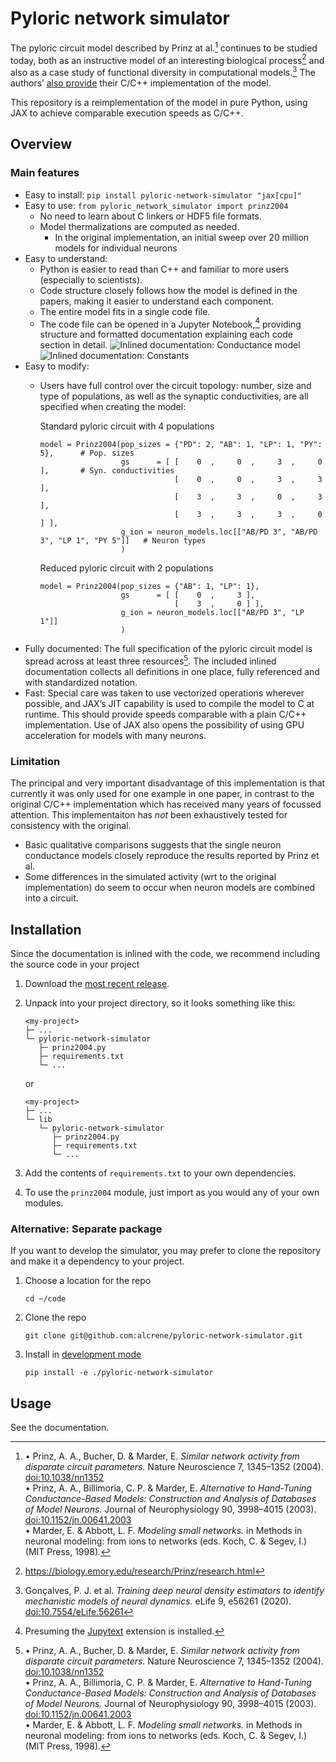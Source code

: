 # Pyloric network simulator

The pyloric circuit model described by Prinz at al.[^model-def] continues to be studied today,
both as an instructive model of an interesting biological process[^prinz-research] and also as a case study of functional diversity in computational models.[^goncalves2022]
The authors’ [also provide](https://biology.emory.edu/research/Prinz/database-sensors/) their C/C++ implementation of the model.

This repository is a reimplementation of the model in pure Python, using JAX to achieve comparable execution speeds as C/C++.

## Overview

### Main features

- Easy to install: `pip install pyloric-network-simulator "jax[cpu]"`
- Easy to use: `from pyloric_network_simulator import prinz2004`
  - No need to learn about C linkers or HDF5 file formats.
  - Model thermalizations are computed as needed.
    - In the original implementation, an initial sweep over 20 million models for individual neurons
- Easy to understand:
  - Python is easier to read than C++ and familiar to more users (especially to scientists).
  - Code structure closely follows how the model is defined in the papers, making it easier to understand each component.
  - The entire model fits in a single code file.
  - The code file can be opened in a Jupyter Notebook,[^jupytext] providing structure and formatted documentation explaining each code section in detail.
    ![Inlined documentation: Conductance model](inlined-docs-1.png)  ![Inlined documentation: Constants](inlined-docs-1.png)
- Easy to modify:
  - Users have full control over the circuit topology: number, size and type of populations, as well as the synaptic conductivities, are all specified when creating the model:

    Standard pyloric circuit with 4 populations
    
        model = Prinz2004(pop_sizes = {"PD": 2, "AB": 1, "LP": 1, "PY": 5},      # Pop. sizes
                          gs      = [ [    0  ,     0  ,     3  ,     0 ],       # Syn. conductivities
                                      [    0  ,     0  ,     3  ,     3 ],
                                      [    3  ,     3  ,     0  ,     3 ],
                                      [    3  ,     3  ,     3  ,     0 ] ],
                          g_ion = neuron_models.loc[["AB/PD 3", "AB/PD 3", "LP 1", "PY 5"]]   # Neuron types
                          )

     Reduced pyloric circuit with 2 populations
    
        model = Prinz2004(pop_sizes = {"AB": 1, "LP": 1},
                          gs      = [ [    0  ,     3 ],
                                      [    3  ,     0 ] ],
                          g_ion = neuron_models.loc[["AB/PD 3", "LP 1"]]
                          )
- Fully documented: The full specification of the pyloric circuit model is spread across at least three resources[^model-def].
  The included inlined documentation collects all definitions in one place, fully referenced and with standardized notation.
- Fast: Special care was taken to use vectorized operations wherever possible, and JAX’s JIT capability is used to compile
  the model to C at runtime. This should provide speeds comparable with a plain C/C++ implementation.
  Use of JAX also opens the possibility of using GPU acceleration for models with many neurons.

### Limitation

The principal and very important disadvantage of this implementation is that currently it was only used for one example in one paper,
in contrast to the original C/C++ implementation which has received many years of focussed attention.
This implementaiton has *not* been exhaustively tested for consistency with the original.

- Basic qualitative comparisons suggests that the single neuron conductance models closely reproduce the results reported by Prinz et al.
- Some differences in the simulated activity (wrt to the original implementation) do seem to occur when neuron models are combined into a circuit.

## Installation

Since the documentation is inlined with the code, we recommend including the source code in your project

1. Download the [most recent release](https://github.com/alcrene/pyloric-network-simulator/releases).
2. Unpack into your project directory, so it looks something like this:

       <my-project>
       ├─ ...
       └─ pyloric-network-simulator
          ├─ prinz2004.py
          ├─ requirements.txt
          └─ ...

   or

       <my-project>
       ├─ ...
       └─ lib
          └─ pyloric-network-simulator
             ├─ prinz2004.py
             ├─ requirements.txt
             └─ ...

4. Add the contents of `requirements.txt` to your own dependencies.

5. To use the `prinz2004` module, just import as you would any of your own modules.

### Alternative: Separate package

If you want to develop the simulator, you may prefer to clone the repository and make it a dependency to your project.

1. Choose a location for the repo

       cd ~/code
   
2. Clone the repo

       git clone git@github.com:alcrene/pyloric-network-simulator.git

3. Install in [development mode](https://setuptools.pypa.io/en/latest/userguide/development_mode.html)

       pip install -e ./pyloric-network-simulator

## Usage

See the documentation.

[^model-def]:
    • Prinz, A. A., Bucher, D. & Marder, E. *Similar network activity from disparate circuit parameters.* Nature Neuroscience 7, 1345–1352 (2004). [doi:10.1038/nn1352](https://doi.org/10.1038/nn1352)  
    • Prinz, A. A., Billimoria, C. P. & Marder, E. *Alternative to Hand-Tuning Conductance-Based Models: Construction and Analysis of Databases of Model Neurons.*
      Journal of Neurophysiology 90, 3998–4015 (2003). [doi:10.1152/jn.00641.2003](https://doi.org/10.1152/jn.00641.2003)  
    • Marder, E. & Abbott, L. F. *Modeling small networks.* in Methods in neuronal modeling: from ions to networks (eds. Koch, C. & Segev, I.) (MIT Press, 1998).

[^prinz-research]: https://biology.emory.edu/research/Prinz/research.html
[^goncalves2022]: Gonçalves, P. J. et al. *Training deep neural density estimators to identify mechanistic models of neural dynamics.* eLife 9, e56261 (2020). [doi:10.7554/eLife.56261](https://doi.org/10.7554/eLife.56261)
[^jupytext]: Presuming the [Jupytext](https://jupytext.readthedocs.io/) extension is installed.
